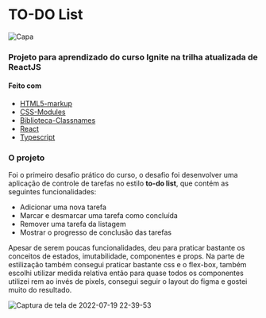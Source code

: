 # TO-DO List

![Capa](https://user-images.githubusercontent.com/80429145/179877030-2b56e54c-e5f4-4e76-9e98-bef6274e46d4.png)

### Projeto para aprendizado do curso Ignite na trilha atualizada de ReactJS

#### Feito com

- [HTML5-markup](https://developer.mozilla.org/en-US/docs/Glossary/HTML5)
- [CSS-Modules](https://github.com/mrmckeb/typescript-plugin-css-modules)
- [Biblioteca-Classnames](https://github.com/JedWatson/classnames)
- [React](https://pt-br.reactjs.org/docs/getting-started.html)
- [Typescript](https://www.typescriptlang.org/)

### O projeto

Foi o primeiro desafio prático do curso, o desafio foi desenvolver uma aplicação de controle de tarefas no estilo **to-do list**, que contém as seguintes funcionalidades:
- Adicionar uma nova tarefa
- Marcar e desmarcar uma tarefa como concluída
- Remover uma tarefa da listagem
- Mostrar o progresso de conclusão das tarefas

Apesar de serem poucas funcionalidades, deu para praticar bastante os conceitos de estados, imutabilidade, componentes e props. Na parte de estilização também consegui praticar bastante css e o flex-box, também escolhi utilizar medida relativa então para quase todos os componentes utilizei rem ao invés de pixels, consegui seguir o layout do figma e gostei muito do resultado.


![Captura de tela de 2022-07-19 22-39-53](https://user-images.githubusercontent.com/80429145/179877172-c1532ede-3439-4c73-8e74-4663d478f782.png)
